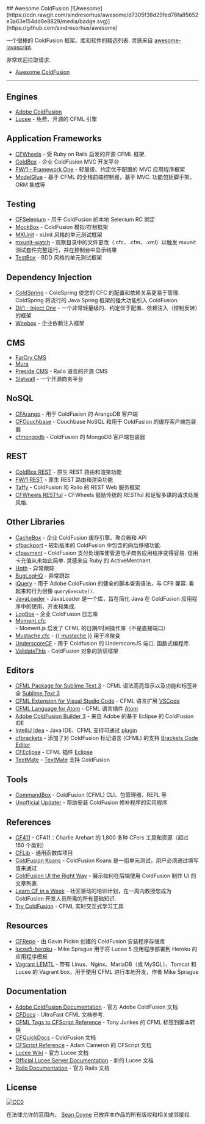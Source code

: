 <div class="github-widget" data-repo="seancoyne/awesome-coldfusion"></div>
<script async src="https://pagead2.googlesyndication.com/pagead/js/adsbygoogle.js"></script><ins class="adsbygoogle" style="display:block" data-ad-client="ca-pub-6890694312814945" data-ad-slot="5473692530" data-ad-format="auto"  data-full-width-responsive="true"></ins><script>(adsbygoogle = window.adsbygoogle || []).push({});</script>
## Awesome ColdFusion [![Awesome](https://cdn.rawgit.com/sindresorhus/awesome/d7305f38d29fed78fa85652e3a63e154dd8e8829/media/badge.svg)](https://github.com/sindresorhus/awesome)

一个很棒的 ColdFusion 框架、库和软件的精选列表. 灵感来自 [awesome-javascript](https://github.com/sorrycc/awesome-javascript).

非常欢迎拉取请求.

* [Awesome ColdFusion](https://github.com/seancoyne/awesome-coldfusion)
	
----

## Engines

* [Adobe ColdFusion](http://www.adobe.com/products/coldfusion-family.html)
* [Lucee](http://lucee.org/) - 免费、开源的 CFML 引擎

## Application Frameworks

* [CFWheels](https://cfwheels.org) - 受 Ruby on Rails 启发的开源 CFML 框架.
* [ColdBox](http://www.coldbox.org) - 企业 ColdFusion MVC 开发平台
* [FW/1 - Framework One](https://github.com/framework-one/fw1) - 轻量级、约定优于配置的 MVC 应用程序框架
* [ModelGlue](http://model-glue.com)  - 基于 CFML 的全栈前端控制器，基于 MVC. 功能包括脚手架、ORM 集成等

## Testing

* [CFSelenium](https://github.com/teamcfadvance/CFSelenium) - 用于 ColdFusion 的本地 Selenium RC 绑定
* [MockBox](http://wiki.coldbox.org/wiki/MockBox.cfm) - ColdFusion 模拟/存根框架
* [MXUnit](https://github.com/mxunit/mxunit) - xUnit 风格的单元测试框架
* [mxunit-watch](https://github.com/atuttle/mxunit-watch) - 观察目录中的文件更改（.cfc、.cfm、.xml）以触发 mxunit 测试套件完整运行，并在控制台中显示结果
* [TestBox](https://github.com/Ortus-Solutions/TestBox) - BDD 风格的单元测试框架

## Dependency Injection

* [ColdSpring](http://www.coldspringframework.org/)  - ColdSpring 使您的 CFC 的配置和依赖关系更易于管理.  ColdSpring 将流行的 Java Spring 框架的强大功能引入 ColdFusion.
* [DI/1 - Inject One](https://github.com/framework-one/di1) - 一个非常轻量级的、约定优于配置、依赖注入（控制反转）的框架
* [Wirebox](http://wiki.coldbox.org/wiki/WireBox.cfm) - 企业依赖注入框架

## CMS

* [FarCry CMS](https://github.com/farcrycore/plugin-farcrycms)
* [Mura](https://github.com/blueriver/MuraCMS)
* [Preside CMS](https://github.com/pixl8/Preside-CMS) - Railo 语言的开源 CMS
* [Slatwall](https://github.com/ten24/Slatwall) - 一个开源商务平台

## NoSQL

* [CFArango](https://github.com/dajester2013/CFArango) - 用于 ColdFusion 的 ArangoDB 客户端
* [CFCouchbase](https://github.com/Ortus-Solutions/cfcouchbase-sdk) - Couchbase NoSQL 和用于 ColdFusion 的缓存客户端包装器
* [cfmongodb](https://github.com/marcesher/cfmongodb) - ColdFusion 的 MongoDB 客户端包装器

## REST

* [ColdBox REST](http://wiki.coldbox.org/wiki/Building_Rest_APIs.cfm) - 原生 REST 路由和渲染功能
* [FW/1 REST](https://github.com/framework-one/fw1/wiki/Developing-Applications-Manual#controllers-for-rest-apis) - 原生 REST 路由和渲染功能
* [Taffy](http://taffy.io) - ColdFusion 和 Railo 的 REST Web 服务框架
* [CFWheels RESTful](https://guides.cfwheels.org/docs/routing) - CFWheels 鼓励传统的 RESTful 和足智多谋的请求处理风格.

## Other Libraries

* [CacheBox](http://wiki.coldbox.org/wiki/CacheBox.cfm) - 企业 ColdFusion 缓存引擎、聚合器和 API
* [cfbackport](https://github.com/misterdai/cfbackport) - 较新版本的 ColdFusion 中包含的向后移植功能.
* [cfpayment](https://github.com/ghidinelli/cfpayment)  - ColdFusion 支付处理库使管道电子商务应用程序变得容易. 信用卡充值从未如此简单. 灵感来自 Ruby 的 ActiveMerchant.
* [Hoth](https://github.com/aarongreenlee/Hoth) - 异常跟踪
* [BugLogHQ](https://github.com/oarevalo/BugLogHQ) - 异常跟踪
* [iQuery](https://github.com/atuttle/iquery)  - 用于 Adob​​e ColdFusion 的健全的脚本查询语法，与 CF9 兼容. 看起来和行为很像 `queryExecute()`.
* [JavaLoader](https://github.com/markmandel/JavaLoader) - JavaLoader 是一个库，旨在简化 Java 在 ColdFusion 应用程序中的使用、开发和集成.
* [LogBox](http://wiki.coldbox.org/wiki/LogBox.cfm) - 企业 ColdFusion 日志库
* [Moment.cfc](https://github.com/AlumnIQ/momentcfc) - Moment.js 启发了 CFML 的日期/时间操作库（不是直接端口）
* [Mustache.cfc](https://github.com/rip747/Mustache.cfc) - [{{ mustache }}](http://mustache.github.io) 用于冷聚变
* [UnderscoreCF](https://github.com/russplaysguitar/UnderscoreCF)  - 用于 Coldfusion 的 UnderscoreJS 端口. 函数式编程库.
* [ValidateThis](http://validatethis.org) - ColdFusion 对象的验证框架

## Editors

* [CFML Package for Sublime Text 3](https://github.com/jcberquist/sublimetext-cfml) - CFML 语法高亮显示以及功能和标签补全 [Sublime Text 3](http://www.sublimetext.com)
* [CFML Extension for Visual Studio Code](https://marketplace.visualstudio.com/items?itemName=KamasamaK.vscode-cfml) - CFML 语言扩展 [VSCode](https://code.visualstudio.com/)
* [CFML Language for Atom](https://github.com/atuttle/atom-language-cfml) - CFML 语言插件 [Atom](https://atom.io/)
* [Adobe ColdFusion Builder 3](http://www.adobe.com/products/coldfusion-builder.html) - 来自 Adob​​e 的基于 Eclipse 的 ColdFusion IDE
* [IntelliJ Idea](http://www.jetbrains.com/idea/) - Java IDE、CFML 支持可通过 [plugin](https://github.com/JetBrains/intellij-plugins/tree/master/CFML)
* [cfbrackets](http://cfbrackets.org) - 添加了对 ColdFusion 标记语言 (CFML) 的支持 [Brackets Code Editor](http://brackets.io/)
* [CFEclipse](http://cfeclipse.org) - CFML 插件 [Eclipse](http://www.eclipse.org/)
* [TextMate](https://github.com/textmate/coldfusion.tmbundle) - [TextMate](http://macromates.com) 支持 ColdFusion

## Tools

* [CommandBox](https://github.com/Ortus-Solutions/commandbox) - ColdFusion (CFML) CLI、包管理器、REPL 等
* [Unofficial Updater](http://www.uu-2.info/) - 帮助安装 ColdFusion 修补程序的实用程序

## References

* [CF411](http://carehart.org/cf411/) - CF411：Charlie Arehart 的 1,800 多种 CFers 工具和资源（超过 150 个类别）
* [CFLib](http://cflib.org/) - 通用函数库项目
* [ColdFusion Koans](https://github.com/nodoherty/ColdFusion-Koans) - ColdFusion Koans 是一组单元测试，用户必须通过填写值来通过
* [ColdFusion UI the Right Way](https://github.com/cfjedimaster/ColdFusion-UI-the-Right-Way) - 展示如何在后端使用 ColdFusion 制作 UI 的文章列表.
* [Learn CF in a Week](http://www.learncfinaweek.com) - 社区驱动的培训计划，在一周内教授您成为 ColdFusion 开发人员所需的所有基础知识.
* [Try ColdFusion](http://trycf.com/) - CFML 实时交互式学习工具

## Resources
* [CFRepo](http://www.gpickin.com/cfrepo/) - 由 Gavin Pickin 创建的 ColdFusion 安装程序存储库
* [lucee5-heroku](https://github.com/mikesprague/lucee5-heroku) - Mike Sprague 用于将 Lucee 5 应用程序部署到 Heroku 的应用程序模板
* [Vagrant LEMTL](https://github.com/mikesprague/vagrant-lemtl) - 带有 Linux、Nginx、MariaDB（或 MySQL）、Tomcat 和 Lucee 的 Vagrant box，用于使用 CFML 进行本地开发，作者 Mike Sprague

## Documentation

* [Adobe ColdFusion Documentation](https://helpx.adobe.com/coldfusion/home.html) - 官方 Adob​​e ColdFusion 文档
* [CFDocs](http://cfdocs.org/) - UltraFast CFML 文档参考.
* [CFML Tags to CFScript Reference](https://github.com/cfchef/cfml-tag-to-script-conversions) - Tony Junkes 的 CFML 标签到脚本转换
* [CFQuickDocs](http://cfquickdocs.com/) - ColdFusion 文档
* [CFScript Reference](https://github.com/daccfml/cfscript/blob/master/cfscript.md) - Adam Cameron 的 CFScript 文档
* [Lucee Wiki](https://bitbucket.org/lucee/lucee/wiki/Home) - 官方 Lucee 文档
* [Official Lucee Server Documentation](http://docs.lucee.org/) - 新的 Lucee 文档
* [Railo Documentation](https://github.com/getrailo/railo/wiki) - 官方 Railo 文档

## License

[![CC0](http://mirrors.creativecommons.org/presskit/buttons/88x31/svg/cc-zero.svg)](https://creativecommons.org/publicdomain/zero/1.0/)

在法律允许的范围内， [Sean Coyne](https://github.com/seancoyne/awesome-coldfusion) 已放弃本作品的所有版权和相关或邻接权.
